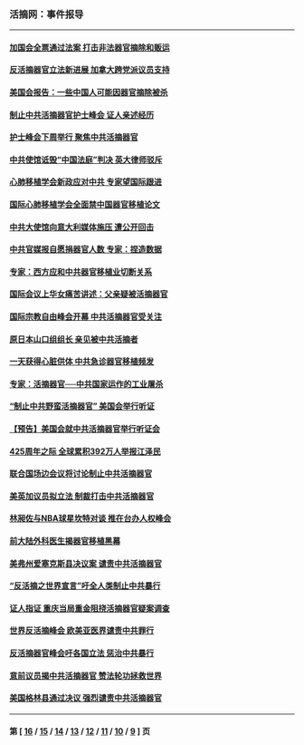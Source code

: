 ### 活摘网：事件报导
---
#### [加国会全票通过法案 打击非法器官摘除和贩运](../../pages/nf5877/n13884924.md?04240430) 
#### [反活摘器官立法新进展 加拿大跨党派议员支持](../../pages/nf5877/n13876061.md?04240430) 
#### [美国会报告：一些中国人可能因器官摘除被杀](../../pages/nf5877/n13867964.md?04240430) 
#### [制止中共活摘器官护士峰会 证人亲述经历](../../pages/nf5877/n13859007.md?04240430) 
#### [护士峰会下周举行 聚焦中共活摘器官](../../pages/nf5877/n13855418.md?04240430) 
#### [中共使馆诋毁“中国法庭”判决 英大律师驳斥](../../pages/nf5877/n13833945.md?04240430) 
#### [心肺移植学会新政应对中共 专家望国际跟进](../../pages/nf5877/n13829043.md?04240430) 
#### [国际心肺移植学会全面禁中国器官移植论文](../../pages/nf5877/n13827785.md?04240430) 
#### [中共大使馆向意大利媒体施压 遭公开回击](../../pages/nf5877/n13826038.md?04240430) 
#### [中共官媒报自愿捐器官人数 专家：捏造数据](../../pages/nf5877/n13814130.md?04240430) 
#### [专家：西方应和中共器官移植业切断关系](../../pages/nf5877/n13772828.md?04240430) 
#### [国际会议上华女痛苦讲述：父亲疑被活摘器官](../../pages/nf5877/n13771583.md?04240430) 
#### [国际宗教自由峰会开幕 中共活摘器官受关注](../../pages/nf5877/n13769995.md?04240430) 
#### [原日本山口组组长 亲见被中共活摘者](../../pages/nf5877/n13767360.md?04240430) 
#### [一天获得心脏供体 中共急诊器官移植频发](../../pages/nf5877/n13764689.md?04240430) 
#### [专家：活摘器官──中共国家运作的工业屠杀](../../pages/nf5877/n13761178.md?04240430) 
#### [“制止中共野蛮活摘器官” 美国会举行听证](../../pages/nf5877/n13735831.md?04240430) 
#### [【预告】美国会就中共活摘器官举行听证会](../../pages/nf5877/n13732843.md?04240430) 
#### [425周年之际 全球累积392万人举报江泽民](../../pages/nf5877/n13719232.md?04240430) 
#### [联合国场边会议将讨论制止中共活摘器官](../../pages/nf5877/n13656361.md?04240430) 
#### [美英加议员拟立法 制裁打击中共活摘器官](../../pages/nf5877/n13430251.md?04240430) 
#### [林昶佐与NBA球星坎特对谈 推在台办人权峰会](../../pages/nf5877/n13414467.md?04240430) 
#### [前大陆外科医生揭器官移植黑幕](../../pages/nf5877/n13401416.md?04240430) 
#### [美弗州爱塞克斯县决议案 谴责中共活摘器官](../../pages/nf5877/n13320919.md?04240430) 
#### [“反活摘之世界宣言”吁全人类制止中共暴行](../../pages/nf5877/n13259730.md?04240430) 
#### [证人指证 重庆当局重金阻挠活摘器官疑案调查](../../pages/nf5877/n13259127.md?04240430) 
#### [世界反活摘峰会 欧美亚医界谴责中共罪行](../../pages/nf5877/n13253550.md?04240430) 
#### [反活摘器官峰会吁各国立法 惩治中共暴行](../../pages/nf5877/n13245052.md?04240430) 
#### [意前议员揭中共活摘器官 赞法轮功拯救世界](../../pages/nf5877/n13203445.md?04240430) 
#### [美国格林县通过决议 强烈谴责中共活摘器官](../../pages/nf5877/n13119367.md?04240430) 

---
#### 第 [ [16](./16.md?04240430) / [15](./15.md?04240430) / [14](./14.md?04240430) / [13](./13.md?04240430) / [12](./12.md?04240430) / [11](./11.md?04240430) / [10](./10.md?04240430) / [9](./9.md?04240430) ] 页
